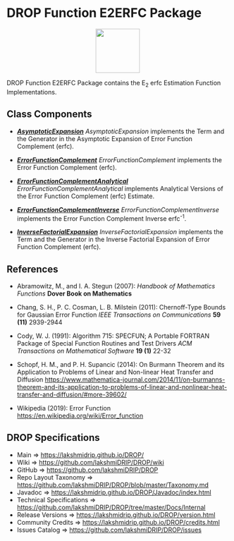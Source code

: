 # DROP Function E2ERFC Package

<p align="center"><img src="https://github.com/lakshmiDRIP/DROP/blob/master/DRIP_Logo.gif?raw=true" width="100"></p>

DROP Function E2ERFC Package contains the E<sub>2</sub> erfc Estimation Function Implementations.


## Class Components

 * [***AsymptoticExpansion***](https://github.com/lakshmiDRIP/DROP/tree/master/src/main/java/org/drip/function/e2erfc/AsymptoticExpansion.java)
 <i>AsymptoticExpansion</i> implements the Term and the Generator in the Asymptotic Expansion of Error Function Complement (erfc).

 * [***ErrorFunctionComplement***](https://github.com/lakshmiDRIP/DROP/tree/master/src/main/java/org/drip/function/e2erfc/ErrorFunctionComplement.java)
 <i>ErrorFunctionComplement</i> implements the Error Function Complement (erfc).

 * [***ErrorFunctionComplementAnalytical***](https://github.com/lakshmiDRIP/DROP/tree/master/src/main/java/org/drip/function/e2erfc/ErrorFunctionComplementAnalytical.java)
 <i>ErrorFunctionComplementAnalytical</i> implements Analytical Versions of the Error Function Complement (erfc) Estimate.

 * [***ErrorFunctionComplementInverse***](https://github.com/lakshmiDRIP/DROP/tree/master/src/main/java/org/drip/function/e2erfc/ErrorFunctionComplementInverse.java)
 <i>ErrorFunctionComplementInverse</i> implements the Error Function Complement Inverse erfc<sup>-1</sup>.

 * [***InverseFactorialExpansion***](https://github.com/lakshmiDRIP/DROP/tree/master/src/main/java/org/drip/function/e2erfc/InverseFactorialExpansion.java)
 <i>InverseFactorialExpansion</i> implements the Term and the Generator in the Inverse Factorial Expansion of Error Function Complement (erfc).


## References

 * Abramowitz, M., and I. A. Stegun (2007): <i>Handbook of Mathematics Functions</i> <b>Dover Book on Mathematics</b>

 * Chang, S. H., P. C. Cosman, L. B. Milstein (2011): Chernoff-Type Bounds for Gaussian Error Function <i>IEEE Transactions on Communications</i> <b>59 (11)</b> 2939-2944

 * Cody, W. J. (1991): Algorithm 715: SPECFUN; A Portable FORTRAN Package of Special Function Routines and Test Drivers <i>ACM Transactions on Mathematical Software</i> <b>19 (1)</b> 22-32

 * Schopf, H. M., and P. H. Supancic (2014): On Burmann Theorem and its Application to Problems of Linear and Non-linear Heat Transfer and Diffusion https://www.mathematica-journal.com/2014/11/on-burmanns-theorem-and-its-application-to-problems-of-linear-and-nonlinear-heat-transfer-and-diffusion/#more-39602/

 * Wikipedia (2019): Error Function https://en.wikipedia.org/wiki/Error_function


## DROP Specifications

 * Main                     => https://lakshmidrip.github.io/DROP/
 * Wiki                     => https://github.com/lakshmiDRIP/DROP/wiki
 * GitHub                   => https://github.com/lakshmiDRIP/DROP
 * Repo Layout Taxonomy     => https://github.com/lakshmiDRIP/DROP/blob/master/Taxonomy.md
 * Javadoc                  => https://lakshmidrip.github.io/DROP/Javadoc/index.html
 * Technical Specifications => https://github.com/lakshmiDRIP/DROP/tree/master/Docs/Internal
 * Release Versions         => https://lakshmidrip.github.io/DROP/version.html
 * Community Credits        => https://lakshmidrip.github.io/DROP/credits.html
 * Issues Catalog           => https://github.com/lakshmiDRIP/DROP/issues
